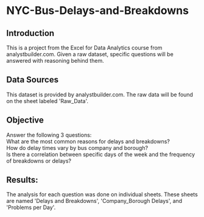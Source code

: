 # NYC-Bus-Delays-and-Breakdowns
## Introduction
This is a project from the Excel for Data Analytics course from analystbuilder.com. Given a raw dataset, specific questions will be answered with reasoning behind them. 
## Data Sources
This dataset is provided by analystbuilder.com. The raw data will be found on the sheet labeled 'Raw_Data'.
## Objective
Answer the following 3 questions:   
What are the most common reasons for delays and breakdowns?   
How do delay times vary by bus company and borough?   
Is there a correlation between specific days of the week and the frequency of breakdowns or delays?   
## Results:
The analysis for each question was done on individual sheets. These sheets are named 'Delays and Breakdowns', 'Company_Borough Delays', and 'Problems per Day'.
